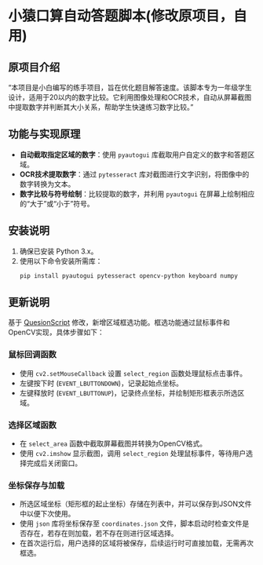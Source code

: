 # 小猿口算自动答题脚本(修改原项目，自用)

## 原项目介绍
“本项目是小白编写的练手项目，旨在优化题目解答速度。该脚本专为一年级学生设计，适用于20以内的数字比较。它利用图像处理和OCR技术，自动从屏幕截图中提取数字并判断其大小关系，帮助学生快速练习数字比较。”

## 功能与实现原理
- **自动截取指定区域的数字**：使用 `pyautogui` 库截取用户自定义的数字和答题区域。
- **OCR技术提取数字**：通过 `pytesseract` 库对截图进行文字识别，将图像中的数字转换为文本。
- **数字比较与符号绘制**：比较提取的数字，并利用 `pyautogui` 在屏幕上绘制相应的“大于”或“小于”符号。

## 安装说明
1. 确保已安装 Python 3.x。
2. 使用以下命令安装所需库：
   ```bash
   pip install pyautogui pytesseract opencv-python keyboard numpy

## 更新说明
基于 [QuesionScript](https://github.com/maile456/QuesionScript) 修改，新增区域框选功能。框选功能通过鼠标事件和OpenCV实现，具体步骤如下：

### 鼠标回调函数
- 使用 `cv2.setMouseCallback` 设置 `select_region` 函数处理鼠标点击事件。
- 左键按下时 (`EVENT_LBUTTONDOWN`)，记录起始点坐标。
- 左键释放时 (`EVENT_LBUTTONUP`)，记录终点坐标，并绘制矩形框表示所选区域。

### 选择区域函数
- 在 `select_area` 函数中截取屏幕截图并转换为OpenCV格式。
- 使用 `cv2.imshow` 显示截图，调用 `select_region` 处理鼠标事件，等待用户选择完成后关闭窗口。

### 坐标保存与加载
- 所选区域坐标（矩形框的起止坐标）存储在列表中，并可以保存到JSON文件中以便下次使用。
- 使用 `json` 库将坐标保存至 `coordinates.json` 文件，脚本启动时检查文件是否存在，若存在则加载，若不存在则进行区域选择。
- 在首次运行后，用户选择的区域将被保存，后续运行时可直接加载，无需再次框选。
